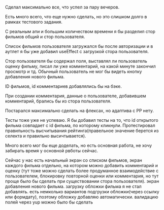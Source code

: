 Сделал максимально все, что успел за пару вечеров. 

Есть много всего, что еще нужно сделать, но это слишком долго в рамках тестового задания.

С реальным апи и большим количеством времени я бы разделил стор фильмов общий и стор пользователя.

Список фильмов пользователя загружался бы после авторизации и в аутлет я бы уже добавил useEffect с загрузкой стора пользователя.

Стор пользователя бы содержал поля, выставлял ли пользователь оценку фильму, писал ли уже комментарий, на какой минуте закончил просмотр и тд.
Обычный пользователь не мог бы видеть кнопку добавления нового фильма.

ID фильмов, id комментариев добавлялись бы на бэке. 

При создании комментария, данные о пользователе, добавившем комментарий, брались бы из стора пользователя.

Постарался максимально сделать на флексах, но адаптива с PP нету.

Тесты тоже уже не успеваю. 
Я бы добавил тесты на то, что id открытого фильма совпадает с id фильма, по которому кликнули.
Протестировал правильность высчитывания рейтинга(правельное значение берется из селекта и правильно высичтывается).

Много всего мог бы еще доделать, но есть основная работа, не хочу забирать время у основной рвботы сейчас.


Cейчас у нас есть начальный экран со списком фильмов, экран каждого фильма отдельно, на котором можно добавить комментарий и оценку
(тут тоже можно сделать более продуманное взаимодействие с пользователем, блокировку повторной оценки или комментария, но тут проще было бы сделать при существовании стора пользователя).
экран добавления нового фильма. загрузку обложки фильма я не стал добавлять. есть немколько вариантов подгрузки обложки(через ссылку или формдату), поэтому обложку добавляю автоматически.
валидацию полей через yup можно было бы сделать


